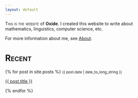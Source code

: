 ```yaml
---
layout: default
---
```

<span style="font-variant:small-caps;">This is the website</span> of **Oxide**. I created this website to write about mathematics, linguistics, computer science, etc.

For more information about me, see [About]({{site.url}}/about).
# <span style="font-variant:small-caps;">Recent</span>
<section>
  {% for post in site.posts %}
    <small><time datetime="{{ post.date | date: "%Y-%m-%d" }}">{{ post.date | date_to_long_string }}</time></small>
    <p>
      <a href="{{ post.url }}">
        {{ post.title }}
      </a>
    </p>
  {% endfor %}

</section>
